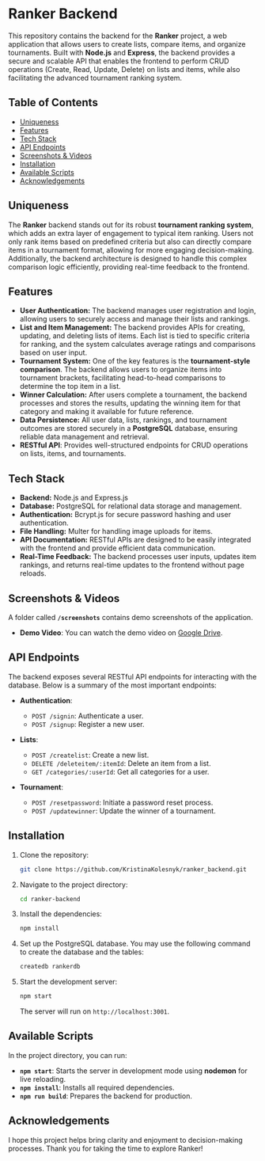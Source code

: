 # Ranker Backend

This repository contains the backend for the **Ranker** project, a web application that allows users to create lists, compare items, and organize tournaments. Built with **Node.js** and **Express**, the backend provides a secure and scalable API that enables the frontend to perform CRUD operations (Create, Read, Update, Delete) on lists and items, while also facilitating the advanced tournament ranking system.

## Table of Contents

- [Uniqueness](#uniqueness)
- [Features](#features)
- [Tech Stack](#tech-stack)
- [API Endpoints](#api-endpoints)
- [Screenshots & Videos](#screenshots--videos)
- [Installation](#installation)
- [Available Scripts](#available-scripts)
- [Acknowledgements](#acknowledgements)

## Uniqueness

The **Ranker** backend stands out for its robust **tournament ranking system**, which adds an extra layer of engagement to typical item ranking. Users not only rank items based on predefined criteria but also can directly compare items in a tournament format, allowing for more engaging decision-making. Additionally, the backend architecture is designed to handle this complex comparison logic efficiently, providing real-time feedback to the frontend.

## Features

- **User Authentication:** The backend manages user registration and login, allowing users to securely access and manage their lists and rankings.
- **List and Item Management:** The backend provides APIs for creating, updating, and deleting lists of items. Each list is tied to specific criteria for ranking, and the system calculates average ratings and comparisons based on user input.
- **Tournament System:** One of the key features is the **tournament-style comparison**. The backend allows users to organize items into tournament brackets, facilitating head-to-head comparisons to determine the top item in a list.
- **Winner Calculation:** After users complete a tournament, the backend processes and stores the results, updating the winning item for that category and making it available for future reference.
- **Data Persistence:** All user data, lists, rankings, and tournament outcomes are stored securely in a **PostgreSQL** database, ensuring reliable data management and retrieval.
- **RESTful API**: Provides well-structured endpoints for CRUD operations on lists, items, and tournaments.

## Tech Stack

- **Backend:** Node.js and Express.js
- **Database:** PostgreSQL for relational data storage and management.
- **Authentication:** Bcrypt.js for secure password hashing and user authentication.
- **File Handling:** Multer for handling image uploads for items.
- **API Documentation:** RESTful APIs are designed to be easily integrated with the frontend and provide efficient data communication.
- **Real-Time Feedback:** The backend processes user inputs, updates item rankings, and returns real-time updates to the frontend without page reloads.

## Screenshots & Videos

A folder called **`/screenshots`** contains demo screenshots of the application.

- **Demo Video**: You can watch the demo video on [Google Drive](https://drive.google.com/file/d/1VphzLdFyHtjBdn0MP5WybtCAW-bC7GQY/view?usp=sharing).

## API Endpoints

The backend exposes several RESTful API endpoints for interacting with the database. Below is a summary of the most important endpoints:

- **Authentication**:
  - `POST /signin`: Authenticate a user.
  - `POST /signup`: Register a new user.
  
- **Lists**:
  - `POST /createlist`: Create a new list.
  - `DELETE /deleteitem/:itemId`: Delete an item from a list.
  - `GET /categories/:userId`: Get all categories for a user.
  
- **Tournament**:
  - `POST /resetpassword`: Initiate a password reset process.
  - `POST /updatewinner`: Update the winner of a tournament.

## Installation

1. Clone the repository:

   ```bash
   git clone https://github.com/KristinaKolesnyk/ranker_backend.git
   ```

2. Navigate to the project directory:

   ```bash
   cd ranker-backend
   ```

3. Install the dependencies:

   ```bash
   npm install
   ```

4. Set up the PostgreSQL database. You may use the following command to create the database and the tables:

   ```bash
   createdb rankerdb
   ```

5. Start the development server:

   ```bash
   npm start
   ```

   The server will run on `http://localhost:3001`.

## Available Scripts

In the project directory, you can run:

- **`npm start`**: Starts the server in development mode using **nodemon** for live reloading.
- **`npm install`**: Installs all required dependencies.
- **`npm run build`**: Prepares the backend for production.

## Acknowledgements

I hope this project helps bring clarity and enjoyment to decision-making processes. Thank you for taking the time to explore Ranker!
